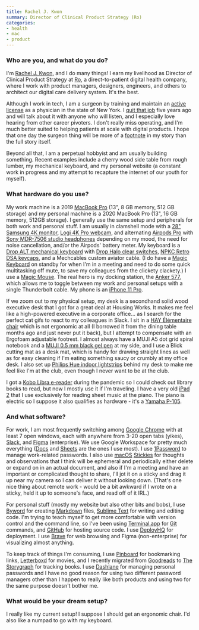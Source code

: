 ```yaml
---
title: Rachel J. Kwon
summary: Director of Clinical Product Strategy (Ro)
categories:
- health
- mac
- product 
---
```


### Who are you, and what do you do?

I'm [Rachel J. Kwon](https://kwon.nyc/ "Rachel's website."), and I do many things! I earn my livelihood as Director of Clinical Product Strategy at [Ro][], a direct-to-patient digital health company, where I work with product managers, designers, engineers, and others to architect our digital care delivery system. It's the best. 

Although I work in tech, I am a surgeon by training and maintain an [active license](https://www2.nysed.gov/coms/op001/opsc2a?profcd=60&plicno=287748&namechk=KWO "Rachel's physician's license for NYC.") as a physician in the state of New York. I [quit that job](https://www.theguardian.com/commentisfree/2016/jun/15/i-quit-medicine-heres-what-future-doctors-should-know "Rachel's Guardian article about quitting medicine.") five years ago and will talk about it with anyone who will listen, and I especially love hearing from other career pivoters. I don't really miss operating, and I'm much better suited to helping patients at scale with digital products. I hope that one day the surgeon thing will be more of a [footnote](https://www.imdb.com/name/nm9087310/ "Rachel's IMDB page.") in my story than the full story itself.

Beyond all that, I am a perpetual hobbyist and am usually building something. Recent examples include a cherry wood side table from rough lumber, my mechanical keyboard, and my personal website (a constant work in progress and my attempt to recapture the internet of our youth for myself).

### What hardware do you use?

My work machine is a 2019 [MacBook Pro][macbook-pro] (13", 8 GB memory, 512 GB storage) and my personal machine is a 2020 MacBook Pro (13", 16 GB memory, 512GB storage). I generally use the same setup and peripherals for both work and personal stuff. I am usually in clamshell mode with a [28" Samsung 4K monitor][u28r550uqn], [Logi 4K Pro webcam][4k-pro-webcam], and alternating [Airpods Pro][airpods-pro] with [Sony MDR-7506 studio headphones][mdr-7506] depending on my mood, the need for noise cancellation, and/or the Airpods' battery meter. My keyboard is a [Drop ALT mechanical keyboard][alt] with [Drop Halo clear switches][drop-halo-clear], [NPKC Retro DSA keycaps][dsa-9009], and a Mechcables custom aviator cable. (I do have a [Magic Keyboard][magic-keyboard] on standby for when I'm in a meeting and need to do some quick multitasking off mute, to save my colleagues from the clickety clackety.) I use a [Magic Mouse][magic-mouse]. The real hero is my docking station, the [Anker 577][577], which allows me to toggle between my work and personal setups with a single Thunderbolt cable. My phone is an [iPhone 11 Pro][iphone-11-pro]. 

If we zoom out to my physical setup, my desk is a secondhand solid wood executive desk that I got for a great deal at Housing Works. It makes me feel like a high-powered executive in a corporate office... as I search for the perfect cat gifs to react to my colleagues in Slack. I sit in a [HAY Élémentaire chair][elementaire] which is not ergonomic at all (I borrowed it from the dining table months ago and just never put it back), but I attempt to compensate with an Ergofoam adjustable footrest. I almost always have a MUJI A5 dot grid spiral notebook and a [MUJI 0.5 mm black gel pen][gel-ink-ballpoint] at my side, and I use a Blick cutting mat as a desk mat, which is handy for drawing straight lines as well as for easy cleaning if I'm eating something saucy or crumbly at my office desk. I also set up [Philips Hue indoor lightstrips][lightstrip-plus] behind my desk to make me feel like I'm at the club, even though I never want to be at the club.

I got a [Kobo Libra e-reader][libra-2] during the pandemic so I could check out library books to read, but now I mostly use it if I'm traveling. I have a very old [iPad 2][ipad-2] that I use exclusively for reading sheet music at the piano. The piano is electric so I suppose it also qualifies as hardware - it's a [Yamaha P-105][p-105].

### And what software?

For work, I am most frequently switching among [Google Chrome][chrome] with at least 7 open windows, each with anywhere from 3-20 open tabs (yikes), [Slack][], and [Figma][] (enterprise). We use Google Workspace for pretty much everything ([Docs][google-docs] and [Sheets][google-sheets] are the ones I use most). I use [1Password][] to manage work-related passwords. I also use [macOS][] [Stickies][] for thoughts and observations that I think will be ephemeral and periodically either delete or expand on in an actual document, and also if I'm a meeting and have an important or complicated thought to share, I'll jot it on a sticky and drag it up near my camera so I can deliver it without looking down. (That's one nice thing about remote work - would be a bit awkward if I wrote on a sticky, held it up to someone's face, and read off of it IRL.)

For personal stuff (mostly my website but also other bits and bobs), I use [Byword][] for creating [Markdown][] files, [Sublime Text][sublime-text] for writing and editing code. I'm trying to teach myself to get more comfortable with version control and the command line, so I've been using [Terminal.app][terminal] for [Git][] commands, and [GitHub][] for hosting source code. I use [DeployHQ][] for deployment. I use [Brave][] for web browsing and Figma (non-enterprise) for visualizing almost anything.

To keep track of things I'm consuming, I use [Pinboard][] for bookmarking links, [Letterboxd][] for movies, and I recently migrated from [Goodreads][] to [The Storygraph][the-storygraph] for tracking books. I use [Dashlane][] for managing personal passwords and I have no good reason for using two different password managers other than I happen to really like both products and using two for the same purpose doesn't bother me.

### What would be your dream setup?

I really like my current setup! I suppose I should get an ergonomic chair. I'd also like a numpad to go with my keyboard.

[1password]: https://1password.com "Password management software for Mac OS X."
[4k-pro-webcam]: https://www.logitech.com/en-us/products/webcams/4kprowebcam.960-001390.html "A webcam."
[577]: https://us.anker.com/products/a8396 "A Thunderbolt docking station."
[airpods-pro]: https://www.apple.com/airpods-pro/ "In-ear headphones."
[alt]: https://drop.com/buy/drop-alt-mechanical-keyboard "A mechanical keyboard."
[brave]: https://brave.com/ "A web browser."
[byword]: https://bywordapp.com/ "A full-screen writing tool for the Mac."
[chrome]: https://www.google.com/intl/en/chrome/browser/ "A WebKit-based browser, where each tab runs in its own thread."
[dashlane]: https://www.dashlane.com/ "A password managment system."
[deployhq]: https://www.deployhq.com/ "A service for deploying websites."
[drop-halo-clear]: https://keybumps.com/switches/drop-halo-clear.html "Switches for a mechincal keyboard."
[dsa-9009]: https://mechanicalkeyboards.com/shop/index.php?l=product_detail&p=6823 "Keycaps for a mechanical keyboard."
[elementaire]: https://us.hay.com/outdoor-chairs-and-stools/elementaire-side-chair/2514637.html?lang=en_US "A chair."
[figma]: https://www.figma.com/ "A collaborative design prototype service."
[gel-ink-ballpoint]: https://www.muji.us/store/stationery/pen-pencils/capped-gel-ink.html "A ball-point pen."
[git]: https://git-scm.com/ "A version control system."
[github]: https://github.com/ "A Git code repository service."
[goodreads]: https://www.goodreads.com/ "A service for tracking the book you've read."
[google-docs]: https://en.wikipedia.org/wiki/Google_Docs "A web-based office suite."
[google-sheets]: https://www.google.com/sheets/about/ "Online spreadsheet software."
[ipad-2]: https://www.apple.com/ipad/ "A tablet device."
[iphone-11-pro]: https://en.wikipedia.org/wiki/IPhone_11_Pro "A 5.8 inch iOS phone."
[letterboxd]: https://letterboxd.com/ "A service for tracking the films you've seen."
[libra-2]: https://us.kobobooks.com/products/kobo-libra-2 "A 7 inch ebook reader."
[lightstrip-plus]: https://www.philips-hue.com/en-us/p/hue-white-and-color-ambiance-lightstrip-plus-base-v4-80-inch/046677555337#overview "Smart light strips."
[macbook-pro]: https://www.apple.com/macbook-pro/ "A laptop."
[macos]: https://en.wikipedia.org/wiki/MacOS "An operating system for Mac hardware."
[magic-keyboard]: https://en.wikipedia.org/wiki/Magic_Keyboard "A wireless keyboard."
[magic-mouse]: https://en.wikipedia.org/wiki/Magic_Mouse "A multi-touch mouse."
[markdown]: https://daringfireball.net/projects/markdown/ "An email-like format for marking up text."
[mdr-7506]: https://www.amazon.com/Sony-MDR7506-Professional-Diaphragm-Headphone/dp/B000AJIF4E "Studio-quality headphones."
[p-105]: https://www.bhphotovideo.com/c/product/895158-REG/Yamaha_P_105_88_Key_Digital_Piano.html "An 88 key digital piano."
[pinboard]: http://pinboard.in/ "A bookmarking web service."
[ro]: https://ro.co/ "An online digital healthcare service."
[slack]: https://slack.com/ "A collaboration service."
[stickies]: https://en.wikipedia.org/wiki/Stickies_(software) "Desktop note software for the Mac."
[sublime-text]: http://www.sublimetext.com/ "A coder's text editor."
[terminal]: https://en.wikipedia.org/wiki/Terminal_(OS_X) "A console application included with Mac OS X."
[the-storygraph]: https://thestorygraph.com/ "A service for tracking the books you're reading."
[u28r550uqn]: https://www.samsung.com/us/business/computing/monitors/uhd-and-wqhd/28-ur50-uhd-monitor-lu28r550uqnxza/ "A 28 inch monitor."
